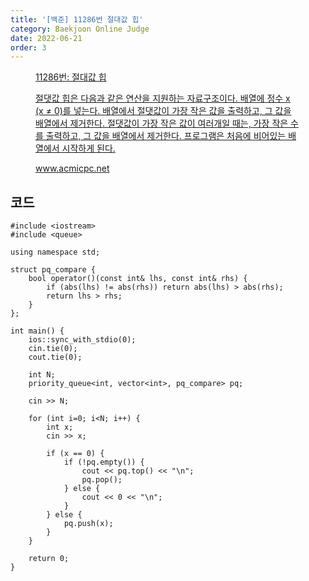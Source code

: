 ```yaml
---
title: '[백준] 11286번 절대값 힙'
category: Baekjoon Online Judge
date: 2022-06-21
order: 3
---
```


<figure class="opengraph"><a href="https://www.acmicpc.net/problem/11286" data-source-url="https://www.acmicpc.net/problem/11286">
<div class="og-image" style="background-image: url('https://drive.google.com/uc?export=view&id=1nCax5mgwtYA82T46I_ntU1afsBBNkrLr');"></div>
<div class="og-text">
<p class="og-title">11286번: 절대값 힙</p>
<p class="og-desc">절댓값 힙은 다음과 같은 연산을 지원하는 자료구조이다. 배열에 정수 x (x ≠ 0)를 넣는다. 배열에서 절댓값이 가장 작은 값을 출력하고, 그 값을 배열에서 제거한다. 절댓값이 가장 작은 값이 여러개일 때는, 가장 작은 수를 출력하고, 그 값을 배열에서 제거한다. 프로그램은 처음에 비어있는 배열에서 시작하게 된다.</p>
<p class="og-host">www.acmicpc.net</p></div></a></figure>

## 코드
```cpp::lineons
#include <iostream>
#include <queue>

using namespace std;

struct pq_compare {
    bool operator()(const int& lhs, const int& rhs) {
        if (abs(lhs) != abs(rhs)) return abs(lhs) > abs(rhs);
        return lhs > rhs;
    }
};

int main() {
    ios::sync_with_stdio(0);
    cin.tie(0);
    cout.tie(0);

    int N;
    priority_queue<int, vector<int>, pq_compare> pq;

    cin >> N;

    for (int i=0; i<N; i++) {
        int x;
        cin >> x;
        
        if (x == 0) {
            if (!pq.empty()) {
                cout << pq.top() << "\n";
                pq.pop();
            } else {
                cout << 0 << "\n";
            }
        } else {
            pq.push(x);
        }
    }

    return 0;
}
```